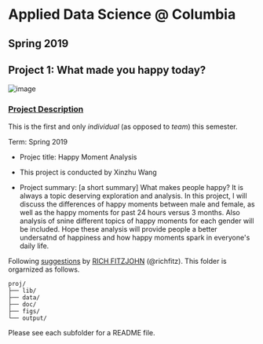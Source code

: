 # Applied Data Science @ Columbia
## Spring 2019
## Project 1: What made you happy today?

![image](figs/title.jpeg)

### [Project Description](doc/Proj1_desc.md)
This is the first and only *individual* (as opposed to *team*) this semester. 

Term: Spring 2019

+ Projec title: Happy Moment Analysis
+ This project is conducted by Xinzhu Wang

+ Project summary: [a short summary] What makes people happy? It is always a topic deserving exploration and analysis. In this project, I will discuss the differences of happy moments between male and female, as well as the happy moments for past 24 hours versus 3 months. Also analysis of snine different topics of happy moments for each gender will be included. Hope these analysis will provide people a better undersatnd of happiness and how happy moments spark in everyone's daily life. 

Following [suggestions](http://nicercode.github.io/blog/2013-04-05-projects/) by [RICH FITZJOHN](http://nicercode.github.io/about/#Team) (@richfitz). This folder is orgarnized as follows.

```
proj/
├── lib/
├── data/
├── doc/
├── figs/
└── output/
```

Please see each subfolder for a README file.

